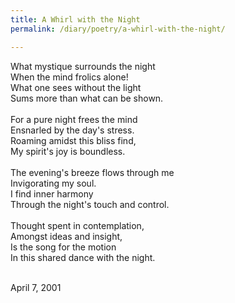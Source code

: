 ```yaml
---
title: A Whirl with the Night
permalink: /diary/poetry/a-whirl-with-the-night/

---
```

<div class="poetry">

What mystique surrounds the night<br/>
When the mind frolics alone!<br/>
What one sees without the light<br/>
Sums more than what can be shown.<br/>
<br/>
For a pure night frees the mind<br/>
Ensnarled by the day's stress.<br/>
Roaming amidst this bliss find,<br/>
My spirit's joy is boundless.<br/>
<br/>
The evening's breeze flows through me<br/>
Invigorating my soul.<br/>
I find inner harmony<br/>
Through the night's touch and control.<br/>
<br/>
Thought spent in contemplation,<br/>
Amongst ideas and insight,<br/>
Is the song for the motion<br/>
In this shared dance with the night.<br/>
<br/>

<div class="poetry_date">April 7, 2001</div>
</div>
